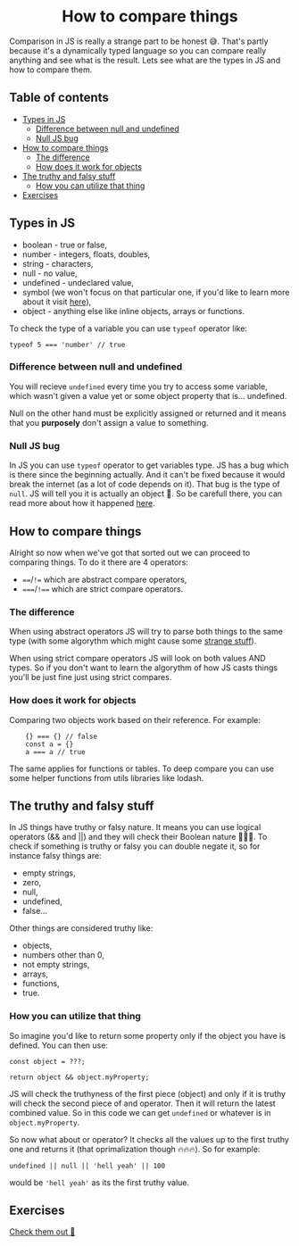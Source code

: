 <div align="center">
    <h1>How to compare things</h1>
</div>

Comparison in JS is really a strange part to be honest 😅. That's partly because it's a dynamically typed language so you can compare really anything and see what is the result. Lets see what are the types in JS and how to compare them.

<h2>Table of contents</h2>

- [Types in JS](#types-in-js)
  - [Difference between null and undefined](#difference-between-null-and-undefined)
  - [Null JS bug](#null-js-bug)
- [How to compare things](#how-to-compare-things)
  - [The difference](#the-difference)
  - [How does it work for objects](#how-does-it-work-for-objects)
- [The truthy and falsy stuff](#the-truthy-and-falsy-stuff)
  - [How you can utilize that thing](#how-you-can-utilize-that-thing)
- [Exercises](#exercises)

## Types in JS

- boolean - true or false,
- number - integers, floats, doubles,
- string - characters,
- null - no value,
- undefined - undeclared value,
- symbol (we won't focus on that particular one, if you'd like to learn more about it visit [here](https://hacks.mozilla.org/2015/06/es6-in-depth-symbols/)),
- object - anything else like inline objects, arrays or functions.

To check the type of a variable you can use `typeof` operator like: 

```
typeof 5 === 'number' // true
``` 

### Difference between null and undefined

You will recieve `undefined` every time you try to access some variable, which wasn't given a value yet or some object property that is... undefined.

Null on the other hand must be explicitly assigned or returned and it means that you **purposely** don't assign a value to something.

### Null JS bug

In JS you can use `typeof` operator to get variables type. JS has a bug which is there since the beginning actually. And it can't be fixed because it would break the internet (as a lot of code depends on it). That bug is the type of `null`. JS will tell you it is actually an object 🤨. So be carefull there, you can read more about how it happened [here](https://2ality.com/2013/10/typeof-null.html).

## How to compare things

Alright so now when we've got that sorted out we can proceed to comparing things. To do it there are 4 operators:

- `==`/`!=` which are abstract compare operators,
- `===`/`!==` which are strict compare operators.

### The difference

When using abstract operators JS will try to parse both things to the same type (with some algorythm which might cause some [strange stuff](https://www.youtube.com/watch?v=et8xNAc2ic8)).

When using strict compare operators JS will look on both values AND types. So if you don't want to learn the algorythm of how JS casts things you'll be just fine just using strict compares.

### How does it work for objects

Comparing two objects work based on their reference. For example:

```
    {} === {} // false
    const a = {}
    a === a // true
```

The same applies for functions or tables. To deep compare you can use some helper functions from utils libraries like lodash. 

## The truthy and falsy stuff

In JS things have truthy or falsy nature. It means you can use logical operators (&& and ||) and they will check their Boolean nature 🍃🌿🍀. To check if something is truthy or falsy you can double negate it, so for instance falsy things are:

- empty strings,
- zero,
- null,
- undefined,
- false...

Other things are considered truthy like:

- objects,
- numbers other than 0,
- not empty strings,
- arrays,
- functions,
- true.

### How you can utilize that thing

So imagine you'd like to return some property only if the object you have is defined. You can then use:

```
const object = ???;

return object && object.myProperty;
```

JS will check the truthyness of the first piece (object) and only if it is truthy will check the second piece of and operator. Then it will return the latest combined value. So in this code we can get `undefined` or whatever is in `object.myProperty`.

So now what about or operator? It checks all the values up to the first truthy one and returns it (that oprimalization though 🔥🔥🔥). So for example:

```
undefined || null || 'hell yeah' || 100
```

would be `'hell yeah'` as its the first truthy value. 

## Exercises

[Check them out 🐨](https://codesandbox.io/s/cranky-waterfall-41qxw?fontsize=14&hidenavigation=1&theme=dark)
